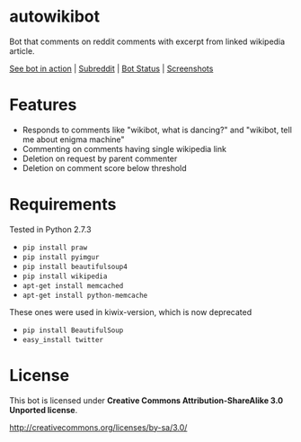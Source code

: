 autowikibot
===========

Bot that comments on reddit comments with excerpt from linked wikipedia article.

[See bot in action](http://www.reddit.com/u/autowikibot) |
[Subreddit](http://www.reddit.com/r/autowikibot/) |
[Bot Status](https://twitter.com/autowikibot) |
[Screenshots](https://github.com/nexarx/autowikibot-py/wiki/Screenshots)

Features
========

* Responds to comments like "wikibot, what is dancing?" and  "wikibot, tell me about enigma machine"
* Commenting on comments having single wikipedia link
* Deletion on request by parent commenter
* Deletion on comment score below threshold

Requirements
============

Tested in Python 2.7.3
* `pip install praw`
* `pip install pyimgur`
* `pip install beautifulsoup4`
* `pip install wikipedia`
* `apt-get install memcached`
* `apt-get install python-memcache`

These ones were used in kiwix-version, which is now deprecated
* `pip install BeautifulSoup`
* `easy_install twitter`


License
=========

This bot is licensed under **Creative Commons Attribution-ShareAlike 3.0 Unported license**.

http://creativecommons.org/licenses/by-sa/3.0/

